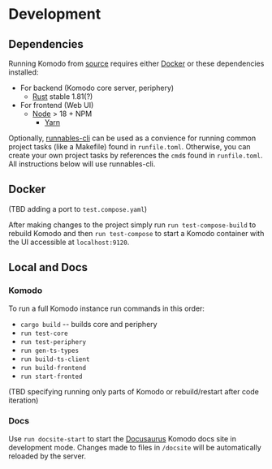 # Development

## Dependencies

Running Komodo from [source](https://github.com/mbecker20/komodo) requires either [Docker](https://www.docker.com/) or these dependencies installed:

* For backend (Komodo core server, periphery)
    * [Rust](https://www.rust-lang.org/) stable 1.81(?)
* For frontend (Web UI)
    * [Node](https://nodejs.org/en) > 18 + NPM
        * [Yarn](https://yarnpkg.com/)

Optionally, [runnables-cli](https://github.com/mbecker20/runnables-cli) can be used as a convience for running common project tasks (like a Makefile) found in `runfile.toml`. Otherwise, you can create your own project tasks by references the `cmd`s found in `runfile.toml`. All instructions below will use runnables-cli.

## Docker

(TBD adding a port to `test.compose.yaml`)

After making changes to the project simply run `run test-compose-build` to rebuild Komodo and then `run test-compose` to start a Komodo container with the UI accessible at `localhost:9120`.

## Local and Docs

### Komodo

To run a full Komodo instance run commands in this order:

* `cargo build` -- builds core and periphery
* `run test-core`
* `run test-periphery`
* `run gen-ts-types`
* `run build-ts-client`
* `run build-frontend`
* `run start-fronted`

(TBD specifying running only parts of Komodo or rebuild/restart after code iteration)

### Docs

Use `run docsite-start` to start the [Docusaurus](https://docusaurus.io/) Komodo docs site in development mode. Changes made to files in `/docsite` will be automatically reloaded by the server.